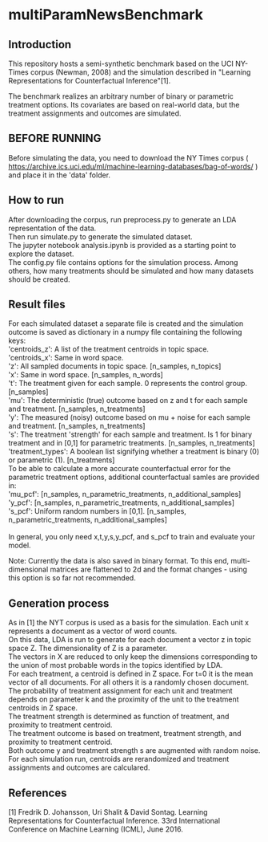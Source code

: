 # multiParamNewsBenchmark
## Introduction
This repository hosts a semi-synthetic benchmark based on the UCI NY-Times corpus (Newman, 2008) and the simulation described in 
"Learning Representations for Counterfactual Inference"[1].

The benchmark realizes an arbitrary number of binary or parametric 
treatment options. Its covariates are based on real-world data, but the 
treatment assignments and outcomes are simulated.

## BEFORE RUNNING
Before simulating the data, you need to download the NY Times corpus ( https://archive.ics.uci.edu/ml/machine-learning-databases/bag-of-words/ ) 
and place it in the 'data' folder.

## How to run
After downloading the corpus, run preprocess.py to generate an LDA representation of the data.<br />
Then run simulate.py to generate the simulated dataset.<br />
The jupyter notebook analysis.ipynb is provided as a starting point to explore the dataset.<br />
The config.py file contains options for the simulation process. Among others, how many treatments should be simulated and how many datasets should be created.<br />

## Result files
For each simulated dataset a separate file is created and the simulation outcome is saved as dictionary in a numpy file containing the
following keys:<br />
	'centroids_z': 		A list of the treatment centroids in topic space.<br />
	'centroids_x': 		Same in word space.<br />
	'z': 			All sampled documents in topic space. [n_samples, n_topics]<br />
	'x': 			Same in word space. [n_samples, n_words]<br />
	't': 			The treatment given for each sample. 0 represents the control group. [n_samples]<br />
	'mu': 			The deterministic (true) outcome based on z and t for each sample and treatment. [n_samples, n_treatments]<br />
	'y': 			The measured (noisy) outcome based on mu + noise for each sample and treatment. [n_samples, n_treatments]<br />
	's': 			The treatment 'strength' for each sample and treatment. Is 1 for binary treatment and in [0,1] for parametric treatments. [n_samples, n_treatments]<br />
	'treatment_types': 	A boolean list signifying whether a treatment is binary (0) or parametric (1). [n_treatments]<br />
To be able to calculate a more accurate counterfactual error for the parametric treatment options, additional counterfactual samles are provided in:<br />
	'mu_pcf': 		[n_samples, n_parametric_treatments, n_additional_samples]<br />
	'y_pcf': 		[n_samples, n_parametric_treatments, n_additional_samples]<br />
	's_pcf': 		Uniform random numbers in [0,1]. [n_samples, n_parametric_treatments, n_additional_samples]<br /><br />
In general, you only need x,t,y,s,y_pcf, and s_pcf to train and evaluate your model.<br />

Note: Currently the data is also saved in binary format. To this end, multi-dimensional matrices are flattened to 2d and the format changes - using this option
is so far not recommended.<br />

## Generation process
As in [1] the NYT corpus is used as a basis for the simulation. Each unit x represents a document as a vector of word counts.<br />
On this data, LDA is run to generate for each document a vector z in topic space Z. The dimensionality of Z is a parameter.<br />
The vectors in X are reduced to only keep the dimensions corresponding to the union of most probable words in the topics identified by LDA.<br />
For each treatment, a centroid is defined in Z space. For t=0 it is the mean vector of all documents. For all others it is a randomly chosen document.<br />
The probability of treatment assignment for each unit and treatment depends on parameter k and the proximity of the unit to the treatment centroids in Z space.<br />
The treatment strength is determined as function of treatment, and proximity to treatment centroid.<br />
The treatment outcome is based on treatment, treatment strength, and proximity to treatment centroid.<br />
Both outcome y and treatment strength s are augmented with random noise.<br />
For each simulation run, centroids are rerandomized and treatment assignments and outcomes are calculared.
	
## References
[1] Fredrik D. Johansson, Uri Shalit & David Sontag. Learning Representations for Counterfactual Inference. 33rd International Conference on Machine Learning (ICML), June 2016.

